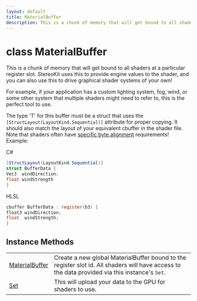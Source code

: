 ```yaml
---
layout: default
title: MaterialBuffer
description: This is a chunk of memory that will get bound to all shaders at a particular register slot. StereoKit uses this to provide engine values to the shader, and you can also use this to drive graphical shader systems of your own!  For example, if your application has a custom lighting system, fog, wind, or some other system that multiple shaders might need to refer to, this is the perfect tool to use.  The type 'T' for this buffer must be a struct that uses the [StructLayout(LayoutKind.Sequential)] attribute for proper copying. It should also match the layout of your equivalent cbuffer in the shader file. Note that shaders often have [specific byte alignment](https.//docs.microsoft.com/en-us/windows/win32/direct3dhlsl/dx-graphics-hlsl-packing-rules) requirements! Example.  C# csharp [StructLayout(LayoutKind.Sequential)] struct BufferData { Vec3  windDirection; float windStrength }   HLSL c cbuffer BufferData . register(b3) { float3 windDirection; float  windStrength; } 
---
```

# class MaterialBuffer

This is a chunk of memory that will get bound to all shaders
at a particular register slot. StereoKit uses this to provide engine
values to the shader, and you can also use this to drive graphical
shader systems of your own!

For example, if your application has a custom lighting system, fog,
wind, or some other system that multiple shaders might need to refer
to, this is the perfect tool to use.

The type 'T' for this buffer must be a struct that uses the
`[StructLayout(LayoutKind.Sequential)]` attribute for proper copying.
It should also match the layout of your equivalent cbuffer in the
shader file. Note that shaders often have [specific byte alignment](https://docs.microsoft.com/en-us/windows/win32/direct3dhlsl/dx-graphics-hlsl-packing-rules)
requirements! Example:

C#
```csharp
[StructLayout(LayoutKind.Sequential)]
struct BufferData {
Vec3  windDirection;
float windStrength
}
```

HLSL
```c
cbuffer BufferData : register(b3) {
float3 windDirection;
float  windStrength;
}
```

## Instance Methods

|  |  |
|--|--|
|[MaterialBuffer]({{site.url}}/Pages/StereoKit/MaterialBuffer/MaterialBuffer.html)|Create a new global MaterialBuffer bound to the register slot id. All shaders will have access to the data provided via this instance's `Set`.|
|[Set]({{site.url}}/Pages/StereoKit/MaterialBuffer/Set.html)|This will upload your data to the GPU for shaders to use.|

